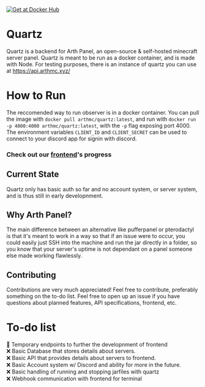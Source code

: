 [![Get at Docker Hub](https://img.shields.io/badge/Docker-2CA5E0?style=for-the-badge&logo=docker&logoColor=white)](https://hub.docker.com/r/arthmc/observer)
# Quartz 

Quartz is a backend for Arth Panel, an open-source & self-hosted minecraft server panel. Quartz is meant to be run as a docker container, and is made with Node. For testing purposes, there is an instance of quartz you can use at https://api.arthmc.xyz/


# How to Run
The reccomended way to run observer is in a docker container. You can pull the image with `docker pull arthmc/quartz:latest`, and run with `docker run -p 4000:4000 arthmc/quartz:latest`, with the `-p` flag exposing port 4000. The environment variables `CLIENT_ID` and `CLIENT_SECRET` can be used to connect to your discord app for signin with discord.


### Check out our [frontend](https://github.com/arthmc/observer)'s progress  

## Current State
Quartz only has basic auth so far and no account system, or server system, and is thus still in early developnment. 


## Why Arth Panel?
The main difference between an alternative like pufferpanel or pterodactyl is that it's meant to work in a way so that if an issue were to occur, you could easily just SSH into the machine and run the jar directly in a folder, so you know that your server's uptime is not dependant on a panel someone else made working flawlessly.  


## Contributing

Contributions are very much appreciated! Feel free to contribute, preferably something on the to-do list. Feel free to open up an issue if you have questions about planned features, API specifications, frontend, etc.

# To-do list 
🔨 Temporary endpoints to further the developnment of frontend  
❌ Basic Database that stores details about servers.  
❌ Basic API that provides details about servers to frontend.  
❌ Basic Account system w/ Discord and ability for more in the future.  
❌ Basic handling of running and stopping jarfiles with quartz  
❌ Webhook communication with frontend for terminal  
